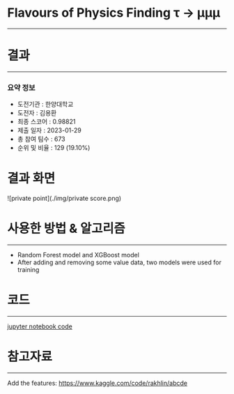 # Flavours of Physics Finding τ → μμμ
---
# 결과
---
### 요약 정보
* 도전기관 : 한양대학교
* 도전자 : 김용환
* 최종 스코어 :  0.98821
* 제출 일자 : 2023-01-29
* 총 참여 팀수 : 673
* 순위 및 비율 : 129 (19.10%)

# 결과 화면
![private point](./img/private score.png)

# 사용한 방법 & 알고리즘
---
* Random Forest model and XGBoost model
* After adding and removing some value data, two models were used for training

# 코드
---
[jupyter notebook code](flavours-of-physics.ipynb)

# 참고자료
---
Add the features: https://www.kaggle.com/code/rakhlin/abcde



